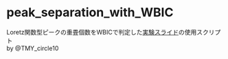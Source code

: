 # peak_separation_with_WBIC
Loretz関数型ピークの重畳個数をWBICで判定した[実験スライド](https://www.slideshare.net/ssuser86a3fa1/stan-wbiclorentz)の使用スクリプト  
by @TMY_circle10
